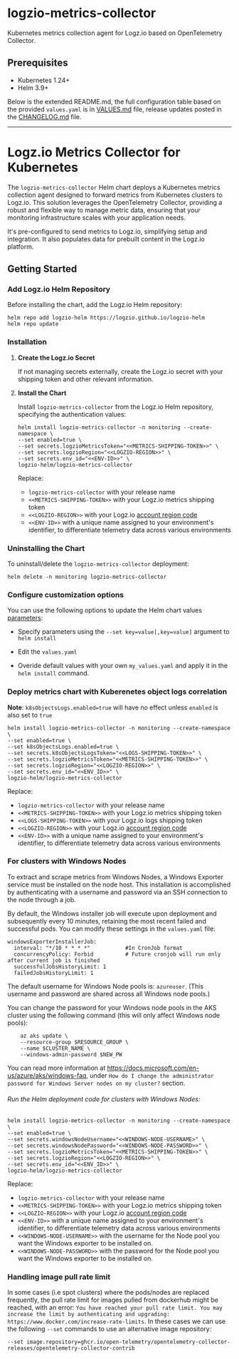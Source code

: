 # logzio-metrics-collector

Kubernetes metrics collection agent for Logz.io based on OpenTelemetry Collector.

## Prerequisites

- Kubernetes 1.24+
- Helm 3.9+

Below is the extended README.md, the full configuration table based on the provided `values.yaml` is in [VALUES.md](VALUES.md) file, release updates posted in the [CHANGELOG.md](CHANGELOG.md) file.


* * *

Logz.io Metrics Collector for Kubernetes
========================================

The `logzio-metrics-collector` Helm chart deploys a Kubernetes metrics collection agent designed to forward metrics from Kubernetes clusters to Logz.io. This solution leverages the OpenTelemetry Collector, providing a robust and flexible way to manage metric data, ensuring that your monitoring infrastructure scales with your application needs.

It's pre-configured to send metrics to Logz.io, simplifying setup and integration. It also populates data for prebuilt content in the Logz.io platform. 

Getting Started
---------------

### Add Logz.io Helm Repository

Before installing the chart, add the Logz.io Helm repository:

```
helm repo add logzio-helm https://logzio.github.io/logzio-helm
helm repo update
```

### Installation

1.  **Create the Logz.io Secret**
    
    If not managing secrets externally, create the Logz.io secret with your shipping token and other relevant information.
    
2.  **Install the Chart**
    
    Install `logzio-metrics-collector` from the Logz.io Helm repository, specifying the authentication values:

    ```
    helm install logzio-metrics-collector -n monitoring --create-namespace \
    --set enabled=true \
    --set secrets.logzioMetricsToken="<<METRICS-SHIPPING-TOKEN>>" \
    --set secrets.logzioRegion="<<LOGZIO-REGION>>" \
    --set secrets.env_id="<<ENV-ID>>" \
    logzio-helm/logzio-metrics-collector
    ```

    Replace:
    * `logzio-metrics-collector` with your release name
    * `<<METRICS-SHIPPING-TOKEN>>` with your Logz.io metrics shipping token
    * `<<LOGZIO-REGION>>` with your Logz.io [account region code](https://docs.logz.io/docs/user-guide/admin/hosting-regions/account-region/)
    * `<<ENV-ID>>` with a unique name assigned to your environment's identifier, to differentiate telemetry data across various environments

    
### Uninstalling the Chart

To uninstall/delete the `logzio-metrics-collector` deployment:

```shell
helm delete -n monitoring logzio-metrics-collector
```

### Configure customization options

You can use the following options to update the Helm chart values [parameters](VALUES.md): 

* Specify parameters using the `--set key=value[,key=value]` argument to `helm install`

* Edit the `values.yaml`

* Overide default values with your own `my_values.yaml` and apply it in the `helm install` command. 

### Deploy metrics chart with Kuberenetes object logs correlation

**Note**: `k8sObjectsLogs.enabled=true` will have no effect unless `enabled` is also set to `true`

```
helm install logzio-metrics-collector -n monitoring --create-namespace \
--set enabled=true \
--set k8sObjectsLogs.enabled=true \
--set secrets.k8sObjectsLogsToken="<<LOGS-SHIPPING-TOKEN>>" \
--set secrets.logzioMetricsToken="<<METRICS-SHIPPING-TOKEN>>" \
--set secrets.logzioRegion="<<LOGZIO-REGION>>" \
--set secrets.env_id="<<ENV_ID>>" \
logzio-helm/logzio-metrics-collector 
```
    
Replace:
* `logzio-metrics-collector` with your release name
* `<<METRICS-SHIPPING-TOKEN>>` with your Logz.io metrics shipping token
* `<<LOGS-SHIPPING-TOKEN>>` with your Logz.io logs shipping token
* `<<LOGZIO-REGION>>` with your Logz.io [account region code](https://docs.logz.io/docs/user-guide/admin/hosting-regions/account-region/)
* `<<ENV-ID>>` with a unique name assigned to your environment's identifier, to differentiate telemetry data across various environments


### For clusters with Windows Nodes


To extract and scrape metrics from Windows Nodes, a Windows Exporter service must be installed on the node host. This installation is accomplished by authenticating with a username and password via an SSH connection to the node through a job.

By default, the Windows installer job will execute upon deployment and subsequently every 10 minutes, retaining the most recent failed and successful pods.
You can modify these settings in the `values.yaml` file:

```
windowsExporterInstallerJob:
  interval: "*/10 * * * *"           #In CronJob format
  concurrencyPolicy: Forbid          # Future cronjob will run only after current job is finished
  successfulJobsHistoryLimit: 1
  failedJobsHistoryLimit: 1
```

The default username for Windows Node pools is: `azureuser`. (This username and password are shared across all Windows node pools.)

You can change the password for your Windows node pools in the AKS cluster using the following command (this will only affect Windows node pools):

```
    az aks update \
    --resource-group $RESOURCE_GROUP \
    --name $CLUSTER_NAME \
    --windows-admin-password $NEW_PW
```

You can read more information at https://docs.microsoft.com/en-us/azure/aks/windows-faq,
under `How do I change the administrator password for Windows Server nodes on my cluster?` section.


###### Run the Helm deployment code for clusters with Windows Nodes:

```
helm install logzio-metrics-collector -n monitoring --create-namespace \
--set enabled=true \
--set secrets.windowsNodeUsername="<<WINDOWS-NODE-USERNAME>" \
--set secrets.windowsNodePassword="<<WINDOWS-NODE-PASSWORD>>" \
--set secrets.logzioMetricsToken="<<METRICS-SHIPPING-TOKEN>>" \
--set secrets.logzioRegion="<<LOGZIO-REGION>>" \
--set secrets.env_id="<<ENV_ID>>" \
logzio-helm/logzio-metrics-collector
```

Replace:
* `logzio-metrics-collector` with your release name
* `<<METRICS-SHIPPING-TOKEN>>` with your Logz.io metrics shipping token
* `<<LOGZIO-REGION>>` with your Logz.io [account region code](https://docs.logz.io/docs/user-guide/admin/hosting-regions/account-region/)
* `<<ENV-ID>>` with a unique name assigned to your environment's identifier, to differentiate telemetry data across various environments
* `<<WINDOWS-NODE-USERNAME>>` with the username for the Node pool you want the Windows exporter to be installed on.
* `<<WINDOWS-NODE-PASSWORD>>` with the password for the Node pool you want the Windows exporter to be installed on.


### Handling image pull rate limit
In some cases (i.e spot clusters) where the pods/nodes are replaced frequently, the pull rate limit for images pulled from dockerhub might be reached, with an error:
`You have reached your pull rate limit. You may increase the limit by authenticating and upgrading: https://www.docker.com/increase-rate-limits`.
In these cases we can use the following `--set` commands to use an alternative image repository:

```shell
--set image.repository=ghcr.io/open-telemetry/opentelemetry-collector-releases/opentelemetry-collector-contrib
```
